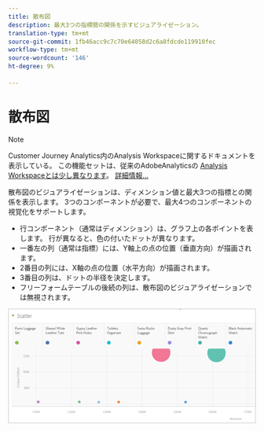 ```yaml
---
title: 散布図
description: 最大3つの指標間の関係を示すビジュアライゼーション。
translation-type: tm+mt
source-git-commit: 1fb46acc9c7c70e64058d2c6a8fdcde119910fec
workflow-type: tm+mt
source-wordcount: '146'
ht-degree: 9%

---
```



# 散布図

>[!NOTE]
>
>Customer Journey Analytics内のAnalysis Workspaceに関するドキュメントを表示している。 この機能セットは、従来のAdobeAnalyticsの [Analysis Workspaceとは少し異なります](https://docs.adobe.com/content/help/ja-JP/analytics/analyze/analysis-workspace/home.html)。 [詳細情報...](/help/getting-started/cja-aa.md)

散布図のビジュアライゼーションは、ディメンション値と最大3つの指標との関係を表示します。 3つのコンポーネントが必要で、最大4つのコンポーネントの視覚化をサポートします。

* 行コンポーネント（通常はディメンション）は、グラフ上の各ポイントを表します。 行が異なると、色の付いたドットが異なります。
* 一番左の列（通常は指標）には、Y軸上の点の位置（垂直方向）が描画されます。
* 2番目の列には、X軸の点の位置（水平方向）が描画されます。
* 3番目の列は、ドットの半径を決定します。
* フリーフォームテーブルの後続の列は、散布図のビジュアライゼーションでは無視されます。

![散布図](assets/scatter.png)
